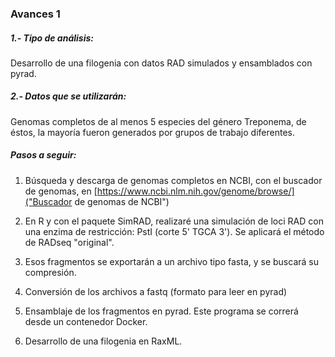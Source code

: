 ### Avances 1

##### 1.- Tipo de análisis:

Desarrollo de una filogenia con datos RAD simulados y ensamblados con pyrad.

##### 2.- Datos que se utilizarán:

Genomas completos de al menos 5 especies del género Treponema, de éstos, la mayoría fueron generados por grupos de trabajo diferentes.

##### Pasos a seguir:

1. Búsqueda y descarga de genomas completos en NCBI, con el buscador de genomas, en [https://www.ncbi.nlm.nih.gov/genome/browse/]("Buscador de genomas de NCBI")

2. En R y con el paquete SimRAD, realizaré una simulación de loci RAD con una enzima de restricción: PstI (corte 5' TGCA 3'). Se aplicará el método de RADseq "original".

3. Esos fragmentos se exportarán a un archivo tipo fasta, y se buscará su compresión.

4. Conversión de los archivos a fastq (formato para leer en pyrad)

5. Ensamblaje de los fragmentos en pyrad. Este programa se correrá desde un contenedor Docker.

6. Desarrollo de una filogenia en RaxML. 
